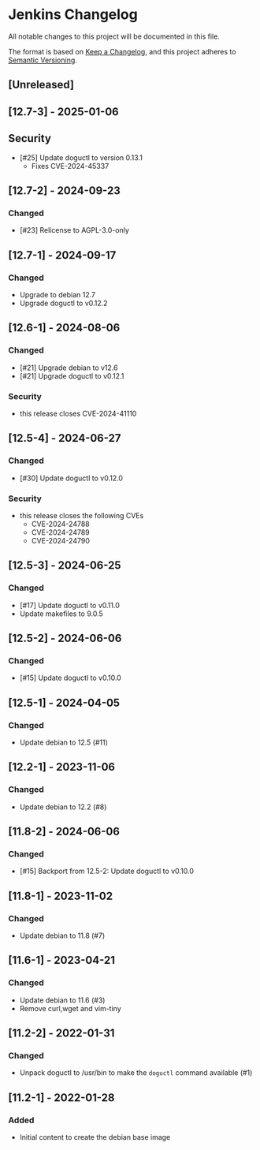# Jenkins Changelog
All notable changes to this project will be documented in this file.

The format is based on [Keep a Changelog](https://keepachangelog.com/en/1.0.0/),
and this project adheres to [Semantic Versioning](https://semver.org/spec/v2.0.0.html).

## [Unreleased]

## [12.7-3] - 2025-01-06
## Security
- [#25] Update doguctl to version 0.13.1
   - Fixes CVE-2024-45337 

## [12.7-2] - 2024-09-23
### Changed
- [#23] Relicense to AGPL-3.0-only

## [12.7-1] - 2024-09-17
### Changed
- Upgrade to debian 12.7
- Upgrade doguctl to v0.12.2

## [12.6-1] - 2024-08-06
### Changed
- [#21] Upgrade debian to v12.6
- [#21] Upgrade doguctl to v0.12.1

### Security
- this release closes CVE-2024-41110

## [12.5-4] - 2024-06-27
### Changed
- [#30] Update doguctl to v0.12.0

### Security
- this release closes the following CVEs
    - CVE-2024-24788
    - CVE-2024-24789
    - CVE-2024-24790

## [12.5-3] - 2024-06-25
### Changed
- [#17] Update doguctl to v0.11.0
- Update makefiles to 9.0.5

## [12.5-2] - 2024-06-06
### Changed
- [#15] Update doguctl to v0.10.0

## [12.5-1] - 2024-04-05
### Changed
- Update debian to 12.5 (#11)

## [12.2-1] - 2023-11-06
### Changed
- Update debian to 12.2 (#8)

## [11.8-2] - 2024-06-06
### Changed
- [#15] Backport from 12.5-2: Update doguctl to v0.10.0

## [11.8-1] - 2023-11-02
### Changed
- Update debian to 11.8 (#7)

## [11.6-1] - 2023-04-21
### Changed
- Update debian to 11.6 (#3)
- Remove curl,wget and vim-tiny

## [11.2-2] - 2022-01-31
### Changed
- Unpack doguctl to /usr/bin to make the `doguctl` command available (#1)

## [11.2-1] - 2022-01-28
### Added
- Initial content to create the debian base image
